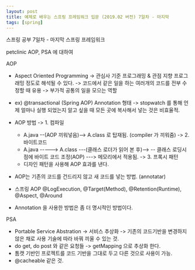 ```yaml
---
layout: post
title: 예제로 배우는 스프링 프레임워크 입문 (2019.02 버전) 7일차 - 마지막
tags: [spring]
---
```


스프링 공부 7일차 - 마지막 스프링 프레임워크 

petclinic
    AOP, PSA 에 대하여

 AOP
 - Aspect Oriented Programming
  -> 관심사 기준 프로그래밍 & 관점 지향 프로그래밍 정도로 해석될 수 있다.
  -> 코드에서 같은 일을 하는 여러개의 코드를 전부 수정할 때 유용
  -> 부가적 공통의 일을 모으는 역할

 - ex) @transactional (Spring AOP) Annotation 형태
  -> stopwatch 를 통해 언제 얼마나 실행 되었는지 알고 싶을 때 모든 곳에 복사해서 넣는 것은 비효율적.

 - AOP 방법
  -> 1. 컴파일
    - A.java --(AOP 끼워넣음)--> A.class 로 탑재됨. (compiler 가 끼워줌)
  -> 2. 바이트코드
    - A.java -----> A.class ---(클래스 로더가 읽어 본 후)--> -- 클래스 로딩시점에 바이트 코드 조정(AOP) ---> 메모리에서 적용됨.
  -> 3. 프록시 패턴 
    - 디자인 패턴을 사용해 AOP 효과를 낸다. 

 - AOP는 기존의 코드를 건드리지 않고 새 코드를 넣는 방법. (annotatar) 
 - 스프링 AOP @LogExecution, @Target(Method), @Retention(Runtime), @Aspect, @Around

 - Annotation 을 사용한 방법은 좀 더 명시적인 방법이다.
 
 PSA
  - Portable Service Abstration
   -> 서비스 추상화
   -> 기존의 코드기반을 변경하지 않은 채로 사용 기술에 따라 바꿔 끼울 수 있는 것.
  - do get, do post 와 같은 요청들 -> getMapping 으로 추상화 한다.
  - 톰캣 기반인 프로젝트를 코드 기반을 그대로 두고 다른 것으로 사용이 가능.
  - @cacheable 같은 것. 
